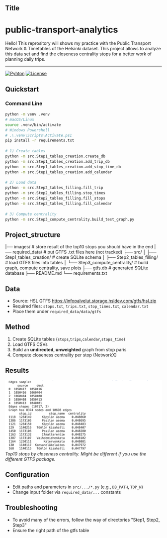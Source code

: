 ## Title
# public-transport-analytics
Hello! This reprository will shows my practice with the Public Transport Network &amp; Timetables of the Helsinki dataset.
This project allows to analyze this data set and find the closeness centrality stops for a better work of planning daily trips.

---
[![Pyhton](https://img.shields.io/badge/python-3.9%2B-blue)](https://www.python.org/)
[![License](https://img.shields.io/badge/license-MIT-green)](LICENSE)


## Quickstart

### Command Line
```bash 
python -m venv .venv
# macOS/Linux
source .venv/bin/activate
# Windows Powershell
# .\.venv\Scripts\Activate.ps1
pip install -r requirements.txt

# 1) Create tables 
python -m src.Step1_tables_creation.create_db
python -m src.Step1_tables_creation.add_trip_db
python -m src.Step1_tables_creation.add_stop_time_db
python -m src.Step1_tables_creation.add_calendar

# 2) Load data
python -m src.Step2_tables_filling.fill_trip
python -m src.Step2_tables_filling.stop_times
python -m src.Step2_tables_filling.fill_stops
python -m src.Step2_tables_filling.fill_calendar

# 3) Compute centrality
python -m src.Step3_compute_centrality.build_test_graph.py
```

## Project_structure

|── images/                        # store result of the top10 stops you should have in the end 
|── required_data/                 # put GTFS .txt files here (not tracked)
├── src/
│   ├── Step1_tables_creation/     # create SQLite schema
│   ├── Step2_tables_filling/      # load GTFS files into tables
│   └── Step3_compute_centrality/  # build graph, compute centrality, save plots
├── gtfs.db                        # generated SQLite database
├── README.md
└──  requirements.txt

## Data
- Source: HSL GTFS https://infopalvelut.storage.hsldev.com/gtfs/hsl.zip
- Required files: `stops.txt`, `trips.txt`, `stop_times.txt`, `calendar.txt`
- Place them under `required_data/data/gtfs`

## Method
1. Create SQLite tables (`stops`,`trips`,`calendar`,`stops_time`)
2. Load GTFS CSVs
3. Build an **undirected, unweighted** graph from stop paris
4. Compute closeness centrality per stop (NetworkX)

## Results
![Top 10 central stops](images/Top10_stops.png)
*Top10 stops by closeness centrality.*
*Might be different if you use the different GTFS package.*

## Configuration
- Edit paths and parameters in `src/.../*.py` (e.g., `DB_PATH`, `TOP_N`)
- Change input folder via `required_data/...` constants

## Troubleshooting
- To avoid many of the errors, follow the way of directories "Step1, Step2, Step3"
- Ensure the right path of the gtfs table


